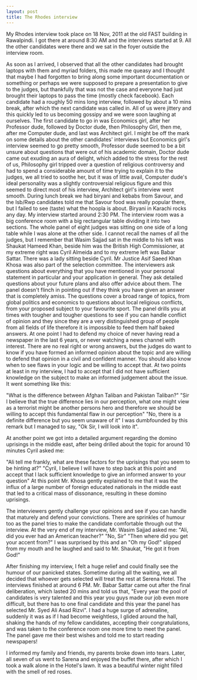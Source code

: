 ```yaml
---
layout: post
title: The Rhodes interview
---
```


My Rhodes interview took place on 18 Nov, 2011 at the old FAST building in Rawalpindi. I got there at around 8:30 AM and the interviews started at 9. All the other candidates were there and we sat in the foyer outside the interview room. 

As soon as I arrived, I observed that all the other candidates had brought laptops with them and myriad folders, this made me queasy and I thought that maybe I had forgotten to bring along some important documentation or something or perhaps we were supposed to prepare a presentation to give to the judges, but thankfully that was not the case and everyone had just brought their laptops to pass the time (mostly check facebook). Each candidate had a roughly 50 mins long interview, followed by about a 10 mins break, after which the next candidate was called in. All of us were jittery and this quickly led to us becoming gossipy and we were soon laughing at ourselves. The first candidate to go in was Economics girl, after her Professor dude, followed by Doctor dude, then Philosophy Girl, then me, after me Computer dude, and last was Architect girl. I might be off the mark on some details about the other candidates' interviews but Economics girl's interview seemed to go pretty smooth, Professor dude seemed to be a bit unsure about questions that were out of his academic domain, Doctor dude came out exuding an aura of delight, which added to the stress for the rest of us, Philosophy girl tripped over a question of religious controversy and had to spend a considerable amount of time trying to explain it to the judges, we all tried to soothe her, but it was of little avail, Computer dude's ideal personality was a slightly controversial religious figure and this seemed to direct most of his interview, Architect girl's interview went smooth.
During lunch break we had biryani and kebabs from Savour, and the Isb/Rwp candidates told me that Savour food was really popular there, but I failed to see (taste) what the hoopla is about. Biryani in Karachi rocks any day.
My interview started around 2:30 PM. The interview room was a big conference room with a big rectangular table dividing it into two sections. The whole panel of eight judges was sitting on one side of a long table while I was alone at the other side. I cannot recall the names of all the judges, but I remember that Wasim Sajjad sat in the middle to his left was Shaukat Hameed Khan, beside him was the British High Commissioner, at my extreme right was Cyril Almeida and to my extreme left was Babar Sattar. There was a lady sitting beside Cyril. Mr Justice Asif Saeed Khan Khosa was also part of the selection committee.
The interviewers ask questions about everything that you have mentioned in your personal statement in particular and your application in general. They ask detailed questions about your future plans and also offer advice about them. The panel doesn't flinch in pointing out if they think you have given an answer that is completely amiss. The questions cover a broad range of topics, from global politics and economics to questions about local religious conflicts, from your proposed subject to your favourite sport. The panel drills you at times with tougher and tougher questions to see if you can handle conflict of opinion and they since they are a very distinguished group of people from all fields of life therefore it is impossible to feed them half baked answers. At one point I had to defend my choice of never having read a newspaper in the last 6 years, or never watching a news channel with interest. There are no real right or wrong answers, but the judges do want to know if you have formed an informed opinion about the topic and are willing to defend that opinion in a civil and confident manner. You should also know when to see flaws in your logic and be willing to accept that. At two points at least in my interview, I had to accept that I did not have sufficient knowledge on the subject to make an informed judgement about the issue. It went something like this:

"What is the difference between Afghan Taliban and Pakistan Taliban?"
"Sir I believe that the true difference lies in our perception, what one might view as a terrorist might be another persons hero and therefore we should be willing to accept this fundamental flaw in our perception"
"No, there is a definite difference but you seem unaware of it"
I was dumbfounded by this remark but I managed to say, "Ok Sir, I will look into it".

At another point we got into a detailed argument regarding the domino uprisings in the middle east, after being drilled about the topic for around 10 minutes Cyril asked me:

"Ali tell me frankly, what are these factors for the uprisings that you seem to be hinting at?"
"Cyril, I believe I will have to step back at this point and accept that I lack sufficient knowledge to give an informed answer to your question"
At this point Mr. Khosa  gently explained to me that it was the influx of a large number of foreign educated nationals in the middle east that led to a critical mass of dissonance, resulting in these domino uprisings.

The interviewers gently challenge your opinions and see if you can handle that maturely and defend your convictions.
There are sprinkles of humour too as the panel tries to make the candidate comfortable through out the interview. At the very end of my interview, Mr. Wasim Sajjad asked me:
"Ali, did you ever had an American teacher?"
"No, Sir"
"Then where did you get your accent from?"
I was surprised by this and an "Oh my God!" slipped from my mouth and he laughed and said to Mr. Shaukat, "He got it from God!"

After finishing my interview, I felt a huge relief and could finally see the humour of our panicked states. Sometime during all the waiting, we all decided that whoever gets selected will treat the rest at Serena Hotel.
The interviews finished at around 6 PM. Mr. Babar Sattar came out after the final deliberation, which lasted 20 mins and told us that, "Every year the pool of candidates is very talented and this year you guys made our job even more difficult, but there has to one final candidate and this year the panel has selected Mr. Syed Ali Asad Rizvi". I had a huge surge of adrenaline, suddenly it was as if I had become weightless, I glided around the hall, shaking the hands of my fellow candidates, accepting their congratulations, and was taken to the conference room one more time to meet the panel. The panel gave me their best wishes and told me to start reading newspapers!

I informed my family and friends, my parents broke down into tears. Later, all seven of us went to Sarena and enjoyed the buffet there, after which I took a walk alone in the Hotel's lawn. It was a beautiful winter night filled with the smell of red roses.

